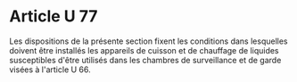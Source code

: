 # Article U 77

Les dispositions de la présente section fixent les conditions dans lesquelles doivent être installés les appareils de cuisson et de chauffage de liquides susceptibles d'être utilisés dans les chambres de surveillance et de garde visées à l'article U 66.
